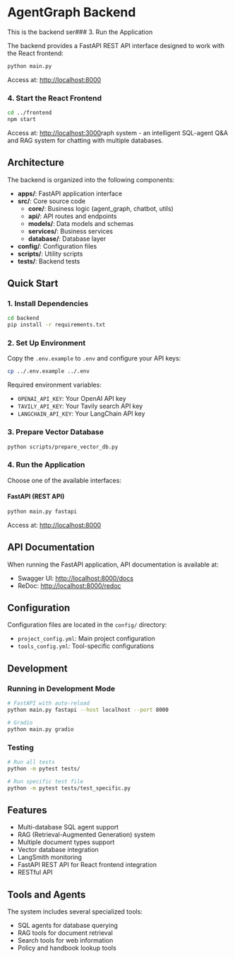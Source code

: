 # AgentGraph Backend

This is the backend ser### 3. Run the Application

The backend provides a FastAPI REST API interface designed to work with the React frontend:

```bash
python main.py
```

Access at: <http://localhost:8000>

### 4. Start the React Frontend

```bash
cd ../frontend
npm start
```

Access at: <http://localhost:3000>raph system - an intelligent SQL-agent Q&A and RAG system for chatting with multiple databases.

## Architecture

The backend is organized into the following components:

- **apps/**: FastAPI application interface
- **src/**: Core source code
  - **core/**: Business logic (agent_graph, chatbot, utils)
  - **api/**: API routes and endpoints
  - **models/**: Data models and schemas
  - **services/**: Business services
  - **database/**: Database layer
- **config/**: Configuration files
- **scripts/**: Utility scripts
- **tests/**: Backend tests

## Quick Start

### 1. Install Dependencies

```bash
cd backend
pip install -r requirements.txt
```

### 2. Set Up Environment

Copy the `.env.example` to `.env` and configure your API keys:

```bash
cp ../.env.example ../.env
```

Required environment variables:
- `OPENAI_API_KEY`: Your OpenAI API key
- `TAVILY_API_KEY`: Your Tavily search API key
- `LANGCHAIN_API_KEY`: Your LangChain API key

### 3. Prepare Vector Database

```bash
python scripts/prepare_vector_db.py
```

### 4. Run the Application

Choose one of the available interfaces:

#### FastAPI (REST API)

```bash
python main.py fastapi
```

Access at: <http://localhost:8000>

## API Documentation

When running the FastAPI application, API documentation is available at:

- Swagger UI: <http://localhost:8000/docs>
- ReDoc: <http://localhost:8000/redoc>

## Configuration

Configuration files are located in the `config/` directory:
- `project_config.yml`: Main project configuration
- `tools_config.yml`: Tool-specific configurations

## Development

### Running in Development Mode

```bash
# FastAPI with auto-reload
python main.py fastapi --host localhost --port 8000

# Gradio
python main.py gradio
```

### Testing

```bash
# Run all tests
python -m pytest tests/

# Run specific test file
python -m pytest tests/test_specific.py
```

## Features

- Multi-database SQL agent support
- RAG (Retrieval-Augmented Generation) system
- Multiple document types support
- Vector database integration
- LangSmith monitoring
- FastAPI REST API for React frontend integration
- RESTful API

## Tools and Agents

The system includes several specialized tools:
- SQL agents for database querying
- RAG tools for document retrieval
- Search tools for web information
- Policy and handbook lookup tools
